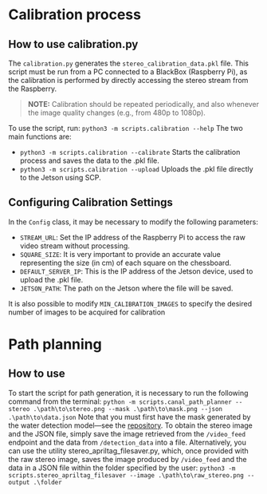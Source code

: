 # Calibration process

## How to use calibration.py 
The `calibration.py` generates the `stereo_calibration_data.pkl` file. This script must be run from a PC connected to a BlackBox (Raspberry Pi),
as the calibration is performed by directly accessing the stereo stream from the Raspberry.

> **NOTE:** Calibration should be repeated periodically, and also whenever the image quality changes (e.g., from 480p to 1080p).

To use the script, run: ```python3 -m scripts.calibration --help``` The two main functions are:
- `python3 -m scripts.calibration --calibrate` Starts the calibration process and saves the data to the .pkl file.
- `python3 -m scripts.calibration --upload` Uploads the .pkl file directly to the Jetson using SCP.

## Configuring Calibration Settings
In the `Config` class, it may be necessary to modify the following parameters:

- `STREAM_URL`: Set the IP address of the Raspberry Pi to access the raw video stream without processing.
- `SQUARE_SIZE`: It is very important to provide an accurate value representing the size (in cm) of each square on the chessboard.
- `DEFAULT_SERVER_IP`: This is the IP address of the Jetson device, used to upload the .pkl file.
- `JETSON_PATH`: The path on the Jetson where the file will be saved.

It is also possible to modify `MIN_CALIBRATION_IMAGES` to specify the desired number of images to be acquired for calibration

# Path planning
## How to use 
To start the script for path generation, it is necessary to run the following command from the terminal: 
```python -m scripts.canal_path_planner --stereo .\path\to\stereo.png --mask .\path\to\mask.png --json .\path\to\data.json```
Note that you must first have the mask generated by the water detection model—see the [repository](https://github.com/nautilus-unipd/autodocking-ros2/tree/main/autodocking_saver/autodocking_saver/open_waters). 
To obtain the stereo image and the JSON file, simply save the image retrieved from the `/video_feed` endpoint and the data from `/detection_data` into a file. 
Alternatively, you can use the utility stereo_apriltag_filesaver.py, which, once provided with the raw stereo image, saves the image produced by `/video_feed` and the data in a JSON file within the folder specified by the user:
```python3 -m scripts.stereo_apriltag_filesaver --image .\path\to\raw_stereo.png --output .\folder```

